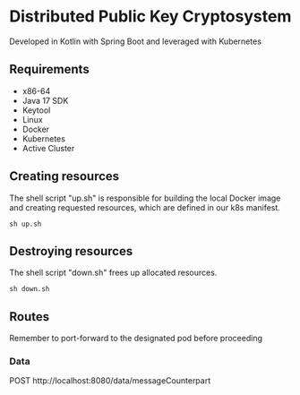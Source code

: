 # Distributed Public Key Cryptosystem

Developed in Kotlin with Spring Boot and leveraged with Kubernetes


## Requirements

* x86-64
* Java 17 SDK
* Keytool
* Linux
* Docker
* Kubernetes
* Active Cluster 

## Creating resources
The shell script "up.sh" is responsible for building the local Docker image and creating requested resources, which are defined in our k8s manifest.

```
sh up.sh
```

## Destroying resources
The shell script "down.sh" frees up allocated resources.

```
sh down.sh
```

## Routes

Remember to port-forward to the designated pod before proceeding

### Data
POST http://localhost:8080/data/messageCounterpart


